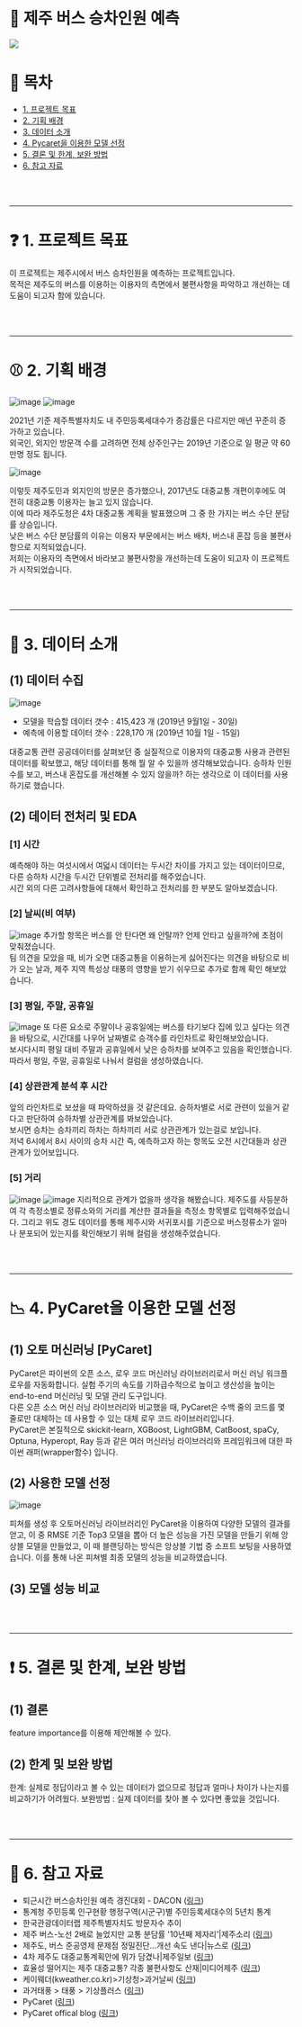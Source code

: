 # :bus: 제주 버스 승차인원 예측
<img src="https://img.shields.io/badge/Python-3776AB?style=for-the-badge&logo=Python&logoColor=white">

# 📑 목차
* [1. 프로젝트 목표](#-1-프로젝트-목표)
* [2. 기획 배경](#-2-기획-배경)
* [3. 데이터 소개](#-3-데이터-소개)
* [4. Pycaret을 이용한 모델 선정](#-4-Pycaret을-이용한-모델-선정)
* [5. 결론 및 한계, 보완 방법](#-5-결론-및-한계-보완-방법)
* [6. 참고 자료](#-6-참고-자료)

<br></br>


----------
# ❓ 1. 프로젝트 목표
이 프로젝트는 제주시에서 버스 승차인원을 예측하는 프로젝트입니다.</br>
목적은 제주도의 버스를 이용하는 이용자의 측면에서 불편사항을 파악하고 개선하는 데 도움이 되고자 함에 있습니다.</br>

<br></br>

----------
# ⚾ 2. 기획 배경
![image](https://user-images.githubusercontent.com/77037338/184810294-aded780b-45ed-4658-bfec-2390dcfa1856.png)
![image](https://user-images.githubusercontent.com/77037338/184810394-9415b30a-03a2-4849-8b2e-1f82ab8667ea.png)

2021년 기준 제주특별자치도 내 주민등록세대수가 증감률은 다르지만 매년 꾸준히 증가하고 있습니다.</br>
외국인, 외지인 방문객 수를 고려하면 전체 상주인구는 2019년 기준으로 일 평균 약 60만명 정도 됩니다.

![image](https://user-images.githubusercontent.com/77037338/184810559-5a3b3432-76da-45cb-8bf4-f4c19260dd0a.png)

이렇듯 제주도민과 외지인의 방문은 증가했으나, 2017년도 대중교통 개편이후에도 여전히 대중교통 이용자는 늘고 있지 않습니다.</br>
이에 따라 제주도청은 4차 대중교통 계획을 발표했으며 그 중 한 가지는 버스 수단 분담률 상승입니다.</br>
낮은 버스 수단 분담률의 이유는 이용자 부문에서는 버스 배차, 버스내 혼잡 등을 불편사항으로 지적되었습니다. </br>
저희는 이용자의 측면에서 바라보고 불편사항을 개선하는데 도움이 되고자 이 프로젝트가 시작되었습니다. </br>

<br></br>

----------
# 🔧 3. 데이터 소개
## (1) 데이터 수집
![image](https://user-images.githubusercontent.com/77037338/184811301-09cca29b-5c3c-4d68-b800-6afb41d3d265.png)
- 모델을 학습할 데이터 갯수 : 415,423 개 (2019년 9월1일 - 30일)
- 예측에 이용할 데이터 갯수 : 228,170 개 (2019년 10월 1일 - 15일)

대중교통 관련 공공데이터를 살펴보던 중 실질적으로 이용자의 대중교통 사용과 관련된 데이터를 확보했고, 해당 데이터를 통해 뭘 알 수 있을까 생각해보았습니다.
승하차 인원수를 보고, 버스내 혼잡도를 개선해볼 수 있지 않을까? 하는 생각으로 이 데이터를 사용하기로 했습니다.</br>


## (2) 데이터 전처리 및 EDA
### [1] 시간</br>
예측해야 하는 여섯시에서 여덟시 데이터는 두시간 차이를 가지고 있는 데이터이므로, 다른 승하차 시간을 두시간 단위별로 전처리를 해주었습니다.</br>
시간 외의 다른 고려사항들에 대해서 확인하고 전처리를 한 부분도 알아보겠습니다.</br>

### [2] 날씨(비 여부)</br>
![image](https://user-images.githubusercontent.com/77037338/184814163-8eb8bd88-1708-4e6f-8c82-6789e9d08db6.png)
추가할 항목은 버스를 안 탄다면 왜 안탈까? 언제 안타고 싶을까?에 초점이 맞춰졌습니다. </br>
팀 의견을 모았을 때, 비가 오면 대중교통을 이용하는게 싫어진다는 의견을 바탕으로 비가 오는 날과, 제주 지역 특성상 태풍의 영향을 받기 쉬우므로 추가로 함께 확인 해보았습니다.</br> 

### [3] 평일, 주말, 공휴일</br>
![image](https://user-images.githubusercontent.com/77037338/184814558-e33aac4f-6c50-43df-b758-bd95ed77153b.png)
또 다른 요소로 주말이나 공휴일에는 버스를 타기보다 집에 있고 싶다는 의견을 바탕으로, 시간대를 나우어 날짜별로 승객수를 라인차트로 확인해보았습니다. </br>
보시다시피 평일 대비 주말과 공휴일에서 낮은 승하차를 보여주고 있음을 확인했습니다. 따라서 평일, 주말, 공휴일로 나눠서 컬럼을 생성하였습니다.</br>

### [4] 상관관계 분석 후 시간</br>
앞의 라인차트로 보셨을 때 파악하셨을 것 같은데요. 승하차별로 서로 관련이 있을거 같다고 판단하여 승하차별 상관관계를 봐보았습니다. </br>
보시면 승차는 승차끼리 하차는 하차끼리 서로 상관관계가 있는걸로 보입니다. </br>
저녁 6시에서 8시 사이의 승차 시간 즉, 예측하고자 하는 항목도 오전 시간대들과 상관관계가 있어보입니다.</br>

### [5] 거리</br>
![image](https://user-images.githubusercontent.com/77037338/184818055-fc5b0ac1-e80b-4e53-b86a-7c801379b1d0.png)
![image](https://user-images.githubusercontent.com/77037338/184818826-0f44af98-07e7-4cf1-918b-314ec043dffb.png)
지리적으로 관계가 없을까 생각을 해봤습니다. 제주도를 사등분하여 각 측정소별로 정류소와의 거리를 계산한 결과들을 측정소 항목별로 입력해주었습니다. 
그리고 위도 경도 데이터를 통해 제주시와 서귀포시를 기준으로 버스정류소가 얼마나 분포되어 있는지를 확인해보기 위해 컬럼을 생성해주었습니다. </br>

<br></br>


----------
# 📉 4. PyCaret을 이용한 모델 선정
## (1) 오토 머신러닝 [PyCaret]
PyCaret은 파이썬의 오픈 소스, 로우 코드 머신러닝 라이브러리로서 머신 러닝 워크플로우를 자동화합니다. 실험 주기의 속도를 기하급수적으로 높이고 생산성을 높이는 end-to-end 머신러닝 및 모델 관리 도구입니다.</br>
다른 오픈 소스 머신 러닝 라이브러리와 비교했을 때, PyCaret은 수백 줄의 코드를 몇 줄로만 대체하는 데 사용할 수 있는 대체 로우 코드 라이브러리입니다. </br>
PyCaret은 본질적으로 skickit-learn, XGBoost, LightGBM, CatBoost, spaCy, Optuna, Hyperopt, Ray 등과 같은 여러 머신러닝 라이브러리와 프레임워크에 대한 파이썬 래퍼(wrapper함수) 입니다.

## (2) 사용한 모델 선정
![image](https://user-images.githubusercontent.com/77037338/184921205-18706e90-be63-4359-b6dd-5f7b6570f338.png)

피쳐를 생성 후 오토머신러닝 라이브러리인 PyCaret을 이용하여 다양한 모델의 결과를 얻고, 이 중 RMSE 기준 Top3 모델을 뽑아 더 높은 성능을 가진 모델을 만들기 위해
앙상블 모델을 만들었고, 이 때 블랜딩하는 방식은 앙상블 기법 중 소프트 보팅을 사용하였습니다. 이를 통해 나온 피쳐별 최종 모델의 성능을 비교하였습니다.

## (3) 모델 성능 비교




<br></br>


----------
# ❗ 5. 결론 및 한계, 보완 방법
## (1) 결론
feature importance를 이용해 제안해볼 수 있다.
## (2) 한계 및 보완 방법
한계: 실제로 정답이라고 볼 수 있는 데이터가 없으므로 정답과 얼마나 차이가 나는지를 비교하기가 어려웠다.
보완방법 : 실제 데이터를 찾아 볼 수 있다면 좋았을 것입니다.

<br></br>


----------
# 📌 6. 참고 자료
* 퇴근시간 버스승차인원 예측 경진대회 - DACON (<a href="https://dacon.io/competitions/official/229255/data" target="_blank">링크</a>)
* 통계청 주민등록 인구현황 행정구역(시군구)별 주민등록세대수의 5년치 통계
* 한국관광데이터랩 제주특별자치도 방문자수 추이
* 제주 버스-노선 2배로 늘었지만 교통 분담률 '10년째 제자리'|제주소리 (<a href="http://www.jejusori.net/news/articleView.html?idxno=405628" target="_blank">링크</a>)
* 제주도, 버스 준공영제 문제점 정밀진단…개선 속도 낸다|뉴스로 (<a href="https://www.newsro.kr/%EC%A0%9C%EC%A3%BC%EB%8F%84-%EB%B2%84%EC%8A%A4-%EC%A4%80%EA%B3%B5%EC%98%81%EC%A0%9C-%EB%AC%B8%EC%A0%9C%EC%A0%90-%EC%A0%95%EB%B0%80%EC%A7%84%EB%8B%A8%EA%B0%9C%EC%84%A0-%EC%86%8D%EB%8F%84-%EB%82%B8%EB%8B%A4/" target="_blank">링크</a>)
* 4차 제주도 대중교통계획안에 뭐가 담겼나|제주일보 (<a href="https://www.jejunews.com/news/articleView.html?idxno=2194390" target="_blank">링크</a>)
* 효율성 떨어지는 제주 대중교통? 각종 불편사항도 산재|미디어제주 (<a href="http://www.mediajeju.com/news/articleView.html?idxno=339254" target="_blank">링크</a>)
* 케이웨더(kweather.co.kr)>기상청>과거날씨 (<a href="https://www.kweather.co.kr/kma/kma_past.html" target="_blank">링크</a>)
* 과거태풍 > 태풍 > 기상플러스 (<a href="https://www.weather.go.kr/plus/typ/typ_history.jsp" target="_blank">링크</a>)
* PyCaret (<a href="https://pycaret.readthedocs.io/en/latest/index.html" target="_blank">링크</a>)
* PyCaret offical blog (<a href="https://pycaret.gitbook.io/docs/learn-pycaret/official-blog" target="_blank">링크</a>)
